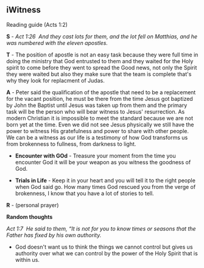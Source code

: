 ## iWitness
Reading guide (Acts 1:2)

__S__ - _Act 1:26  And they cast lots for them, and the lot fell on Matthias, and he was numbered with the eleven apostles._

__T__ - The position of apostle is not an easy task because they were full time in doing the ministry that God entrusted to them and they waited for the Holy spirit to come before they went to spread the Good news, not only the Spirit they were waited but also they make sure that the team is complete that's why they look for replacment of Judas.

__A__ - Peter said the qualification of the apostle that need to be a replacement for the vacant position, he must be there from the time Jesus got baptized by John the Baptist until Jesus was taken up from them and the primary task will be the person who will bear witness to Jesus' resurrection.
As modern Christian it is impossible to meet the standard because we are not born yet at the time. Even we did not see Jesus physically we still have the power to witness His gratefulness and power to share with other people. We can be a witness as our life is a testimony of how God transforms us from brokenness to fullness, from darkness to light.

  - __Encounter with GOd__ - Treasure your moment from the time you encounter God it will be your weapon as you witness the goodness of God.

  - __Trials in Life__ - Keep it in your heart and you will tell it to the right people when God said go. How many times God rescued you from the verge of brokenness, I know that you have a lot of stories to tell. 

__R__ - (personal prayer)


__Random thoughts__

_Act 1:7  He said to them, “It is not for you to know times or seasons that the Father has fixed by his own authority._
 - God doesn't want us to think the things we cannot control but gives us authority over what we can control by the power of the Holy Spirit that is within us.